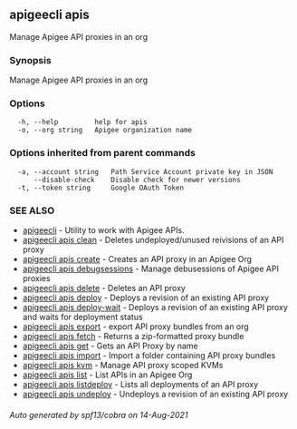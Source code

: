 ## apigeecli apis

Manage Apigee API proxies in an org

### Synopsis

Manage Apigee API proxies in an org

### Options

```
  -h, --help         help for apis
  -o, --org string   Apigee organization name
```

### Options inherited from parent commands

```
  -a, --account string   Path Service Account private key in JSON
      --disable-check    Disable check for newer versions
  -t, --token string     Google OAuth Token
```

### SEE ALSO

* [apigeecli](apigeecli.md)	 - Utility to work with Apigee APIs.
* [apigeecli apis clean](apigeecli_apis_clean.md)	 - Deletes undeployed/unused reivisions of an API proxy
* [apigeecli apis create](apigeecli_apis_create.md)	 - Creates an API proxy in an Apigee Org
* [apigeecli apis debugsessions](apigeecli_apis_debugsessions.md)	 - Manage debusessions of Apigee API proxies
* [apigeecli apis delete](apigeecli_apis_delete.md)	 - Deletes an API proxy
* [apigeecli apis deploy](apigeecli_apis_deploy.md)	 - Deploys a revision of an existing API proxy
* [apigeecli apis deploy-wait](apigeecli_apis_deploy-wait.md)	 - Deploys a revision of an existing API proxy and waits for deployment status
* [apigeecli apis export](apigeecli_apis_export.md)	 - export API proxy bundles from an org
* [apigeecli apis fetch](apigeecli_apis_fetch.md)	 - Returns a zip-formatted proxy bundle 
* [apigeecli apis get](apigeecli_apis_get.md)	 - Gets an API Proxy by name
* [apigeecli apis import](apigeecli_apis_import.md)	 - Import a folder containing API proxy bundles
* [apigeecli apis kvm](apigeecli_apis_kvm.md)	 - Manage API proxy scoped KVMs
* [apigeecli apis list](apigeecli_apis_list.md)	 - List APIs in an Apigee Org
* [apigeecli apis listdeploy](apigeecli_apis_listdeploy.md)	 - Lists all deployments of an API proxy
* [apigeecli apis undeploy](apigeecli_apis_undeploy.md)	 - Undeploys a revision of an existing API proxy

###### Auto generated by spf13/cobra on 14-Aug-2021
